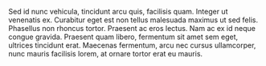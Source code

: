 Sed id nunc vehicula, tincidunt arcu quis, facilisis quam. Integer ut venenatis ex. Curabitur eget est non tellus malesuada maximus ut sed felis. Phasellus non rhoncus tortor. Praesent ac eros lectus. Nam ac ex id neque congue gravida. Praesent quam libero, fermentum sit amet sem eget, ultrices tincidunt erat. Maecenas fermentum, arcu nec cursus ullamcorper, nunc mauris facilisis lorem, at ornare tortor erat eu mauris.